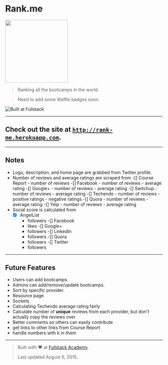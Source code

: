 # Rank.me

<img src="https://fvcproductions.files.wordpress.com/2015/08/logo.png" width="200">

> Ranking all the bootcamps in the world.

> Need to add some Waffle badges soon.

![Built at Fullstack](https://img.shields.io/badge/Built%20at-Fullstack-red.svg?style=flat-square)

---

## Check out the site at <a href="http://rank-me.herokuapp.com" target="_blank">`http://rank-me.herokuapp.com`</a>.

---

## Notes

- Logo, description, and home page are grabbed from Twitter profile.
- Number of reviews and average ratings are scraped from
    -[] Course Report
        - number of reviews
    -[] Facebook
        - number of reviews
        - average rating
    -[] Google+
        - number of reviews
        - average rating
    -[] Switchup
        - number of reviews
        - average rating
    -[] Techendo
        - number of reviews
        - positive ratings
        - negative ratings
    -[] Quora
        - number of reviews
        - average rating
    -[] Yelp
        - number of reviews
        - average rating
- Social score is calculated from
    -[X] AngelList
        - followers
    -[] Facebook
        - likes
    -[] Google+
        - followers
    -[] LinkedIn
        - followers
    -[] Quora
        - followers
    -[] Twitter
        - followers

---

## Future Features

- Users can add bootcamps.
- Admins can add/remove/update bootcamps.
- Sort by specific provider.
- Resource page
- Sockets
- Calculating Techendo average rating fairly
- Calculate number of **unique** reviews from each provider, but don't actually copy the reviews over
- Better comments so others can easily contribute
- get links to other links from Course Report
- handle numbers with k in them

---

> Built with ❤️ at [Fullstack Academy](http://fullstackacademy.com "Fullstack Academy").
>
> Last updated August 6, 2015.
